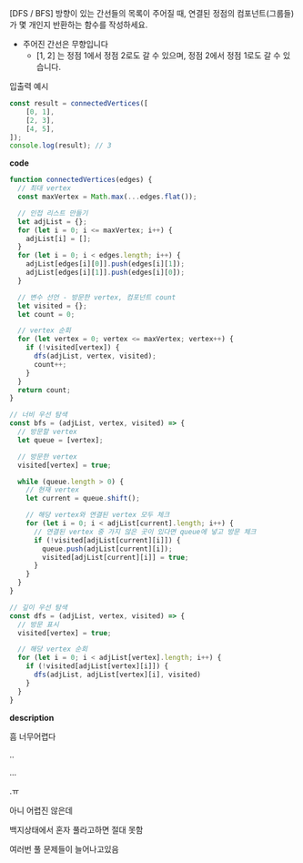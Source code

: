 <!--
파일 이름은 날짜-문제제목 (예시: 2021-03-21-완주하지못한선수.md)
-->

[DFS / BFS] 방향이 있는 간선들의 목록이 주어질 때, 연결된 정점의 컴포넌트(그룹들)가 몇 개인지 반환하는 함수를 작성하세요.

- 주어진 간선은 무향입니다
  - [1, 2] 는 정점 1에서 정점 2로도 갈 수 있으며, 정점 2에서 정점 1로도 갈 수 있습니다.

입출력 예시

```js
const result = connectedVertices([
	[0, 1],
	[2, 3],
	[4, 5],
]);
console.log(result); // 3
```

**code**

```js
function connectedVertices(edges) {
  // 최대 vertex
  const maxVertex = Math.max(...edges.flat());

  // 인접 리스트 만들기
  let adjList = {};
  for (let i = 0; i <= maxVertex; i++) {
    adjList[i] = [];
  }
  for (let i = 0; i < edges.length; i++) {
    adjList[edges[i][0]].push(edges[i][1]);
    adjList[edges[i][1]].push(edges[i][0]);
  }

  // 변수 선언 - 방문한 vertex, 컴포넌트 count
  let visited = {};
  let count = 0;

  // vertex 순회
  for (let vertex = 0; vertex <= maxVertex; vertex++) {
    if (!visited[vertex]) {
      dfs(adjList, vertex, visited);
      count++;
    }
  }
  return count;
}

// 너비 우선 탐색
const bfs = (adjList, vertex, visited) => {
  // 방문할 vertex
  let queue = [vertex];

  // 방문한 vertex
  visited[vertex] = true;

  while (queue.length > 0) {
    // 현재 vertex
    let current = queue.shift();

    // 해당 vertex와 연결된 vertex 모두 체크
    for (let i = 0; i < adjList[current].length; i++) {
      // 연결된 vertex 중 가지 않은 곳이 있다면 queue에 넣고 방문 체크
      if (!visited[adjList[current][i]]) {
        queue.push(adjList[current][i]);
        visited[adjList[current][i]] = true;
      }
    }
  }
}

// 깊이 우선 탐색
const dfs = (adjList, vertex, visited) => {
  // 방문 표시
  visited[vertex] = true;

  // 해당 vertex 순회
  for (let i = 0; i < adjList[vertex].length; i++) {
    if (!visited[adjList[vertex][i]]) {
      dfs(adjList, adjList[vertex][i], visited)
    }
  }
}
```

**description**

흠 너무어렵다

..

...

.ㅠ

아니 어렵진 않은데

백지상태에서 혼자 풀라고하면 절대 못함

여러번 풀 문제들이 늘어나고있음